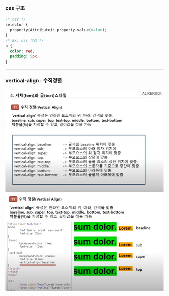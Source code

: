### css 구조

```css
/* css */
selector {
  property(Attribute): property-value(value);
}
/* Ex. css 작성 */
p {
  color: red;
  padding: 5px;
}
```

---

### vertical-align : 수직정렬

![alt text](./img/image.png)
![alt text](./img/image-1.png)
